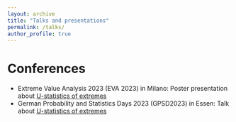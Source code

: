 ```yaml
---
layout: archive
title: "Talks and presentations"
permalink: /talks/
author_profile: true
---
```

Conferences
======
* Extreme Value Analysis 2023 (EVA 2023) in Milano: Poster presentation about [U-statistics of extremes](_talks/u_stat_poster.md)
* German Probability and Statistics Days 2023 (GPSD2023) in Essen: Talk about [U-statistics of extremes](_talks/u_stat_talk.md)

